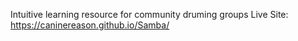 Intuitive learning resource for community druming groups
Live Site: https://caninereason.github.io/Samba/
